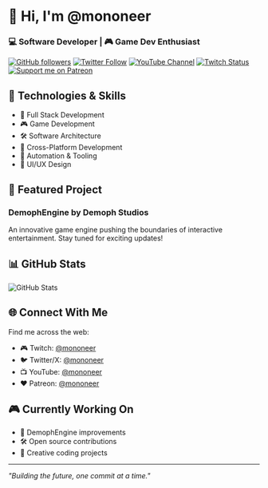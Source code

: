 # 👋 Hi, I'm @mononeer

### 💻 Software Developer | 🎮 Game Dev Enthusiast

[![GitHub followers](https://img.shields.io/github/followers/mononeer?label=Follow&style=social)](https://github.com/mononeer)
[![Twitter Follow](https://img.shields.io/twitter/follow/mononeer?style=social)](https://twitter.com/mononeer)
[![YouTube Channel](https://img.shields.io/badge/YouTube-@mononeer-red)](https://youtube.com/@mononeer)
[![Twitch Status](https://img.shields.io/badge/Twitch-@mononeer-purple)](https://twitch.tv/mononeer)
[![Support me on Patreon](https://img.shields.io/badge/Patreon-@mononeer-orange)](https://patreon.com/mononeer)

## 🔧 Technologies & Skills

- 🚀 Full Stack Development
- 🎮 Game Development
- 🛠️ Software Architecture
- 📱 Cross-Platform Development
- 🤖 Automation & Tooling
- 🎨 UI/UX Design

## 🎯 Featured Project

### DemophEngine by Demoph Studios
An innovative game engine pushing the boundaries of interactive entertainment. Stay tuned for exciting updates!

## 📊 GitHub Stats

![GitHub Stats](https://github-readme-stats.vercel.app/api?username=mononeer&show_icons=true&theme=dark)

## 🌐 Connect With Me

Find me across the web:
- 🎮 Twitch: [@mononeer](https://twitch.tv/mononeer)
- 🐦 Twitter/X: [@mononeer](https://twitter.com/mononeer)
- 📺 YouTube: [@mononeer](https://youtube.com/@mononeer)
- ❤️ Patreon: [@mononeer](https://patreon.com/mononeer)

## 🎮 Currently Working On
- 🚀 DemophEngine improvements
- 🛠️ Open source contributions
- 🎨 Creative coding projects

---

*"Building the future, one commit at a time."*
